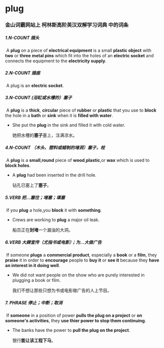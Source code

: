 # plug

### 金山词霸网站上 柯林斯高阶英汉双解学习词典 中的词条

##### 1.N-COUNT 插头

​	A **plug** on a piece of **electrical equipment** is a small **plastic object** with **two** or **three** **metal pins** which fit into the holes of an **electric socket** and connects the equipment to the **electricity supply**.

##### 2.N-COUNT  插座

​	A plug is an **electric socket**.

##### 3.N-COUNT (浴缸或水槽的）塞子

​	A **plug** is a **thick**, **circular** piece of **rubber** or **plastic** that you use to **block** the hole in a **bath** or **sink** when it is **filled with water**.

- She put the **plug** in the sink and filled it with cold water.

  她把水槽的**塞子**塞上，注满凉水。

##### 4.N-COUNT （木头、塑料或蜡制的堵洞）塞子，栓

​	A **plug** is a **small**,**round** piece of **wood**,**plastic**,or **wax** which is used to **block holes**.

- A **plug** had been inserted in the drill hole.

  钻孔已塞上了**塞子**。

##### 5.VERB 把...塞住；堵塞；填塞

​	If you **plug** a hole,you **block** it with **something**.

- Crews are working to **plug** a major oil leak.

  船员正在**封堵**一个漏油的大洞。

##### 6.VERB 大肆宣传（尤指书或电影）；为...大做广告

​	If someone **plugs** a **commercial product**, especially a **book** or a **film**, they **praise** it in order to **encourage** people to **buy it** or **see it** because they **have an interest in it doing well**.

- We did not want people on the show who are purely interested in plugging a book or film.

  我们不想让那些只想为书或电影做广告的人上节目。

##### 7. PHRASE 停止；中断；取消

​	If **someone** in a position of power **pulls the plug on a project** or **on someone's activities**, they **use thier power to stop them continuing**.

- The banks have the power to **pull the plug on the project**.

  银行**能让该工程下马**。

























